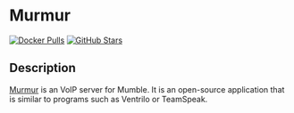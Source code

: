 # Murmur

[![Docker Pulls](https://img.shields.io/docker/pulls/goofball222/murmur?style=flat-square&color=607D8B&label=docker%20pulls&logo=docker)](https://hub.docker.com/r/goofball222/murmur)
[![GitHub Stars](https://img.shields.io/github/stars/goofball222/murmur?style=flat-square&color=607D8B&label=github%20stars&logo=github)](https://github.com/goofball222/murmur)

## Description

[Murmur](https://github.com/mumble-voip/mumble) is an VoIP server for Mumble. It is an open-source application that is similar to programs such as Ventrilo or TeamSpeak.
